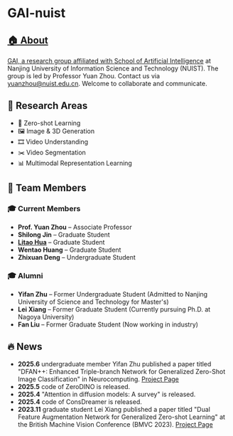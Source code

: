 
# GAI-nuist <a href="" target='_blank'>
## 🏠 About
GAI, a research group affiliated with [School of Artificial Intelligence](https://rgzn.nuist.edu.cn/) at Nanjing University of Information Science and Technology (NUIST). The group is led by Professor Yuan Zhou. Contact us via yuanzhou@nuist.edu.cn. Welcome to collaborate and communicate.
## 🔬 Research Areas
- 🧠 Zero-shot Learning
- 🖼️ Image & 3D Generation
- 🎞️ Video Understanding
- ✂️ Video Segmentation
- 📊 Multimodal Representation Learning
## 👥 Team Members
### 🎓 Current Members
- **Prof. Yuan Zhou** – Associate Professor
- **Shilong Jin** – Graduate Student
- **[Litao Hua](https://github.com/robin-hlt)** – Graduate Student  
- **Wentao Huang** – Graduate Student  
- **Zhixuan Deng** – Undergraduate Student
### 🎓 Alumni
- **Yifan Zhu** – Former Undergraduate Student (Admitted to Nanjing University of Science and Technology for Master's)  
- **Lei Xiang** – Former Graduate Student (Currently pursuing Ph.D. at Nagoya University)  
- **Fan Liu** – Former Graduate Student (Now working in industry)
## 🔥 News
- **2025.6** undergraduate member Yifan Zhu published a paper titled "DFAN++: Enhanced Triple-branch Network for Generalized Zero-Shot Image Classification" in Neurocomputing. [Project Page](https://github.com/GAInuist/DFANpp)
- **2025.5** code of ZeroDINO is released.
- **2025.4** "Attention in diffusion models: A survey" is released.
- **2025.4** code of ConsDreamer is released.
- **2023.11** graduate student Lei Xiang published a paper titled "Dual Feature Augmentation Network for Generalized Zero-shot Learning" at the British Machine Vision Conference (BMVC 2023). [Project Page](https://github.com/GAInuist/DFAN)

